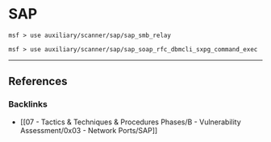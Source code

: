 # SAP

```
msf > use auxiliary/scanner/sap/sap_smb_relay
```

```
msf > use auxiliary/scanner/sap/sap_soap_rfc_dbmcli_sxpg_command_exec
```

---
## References

### Backlinks

- [[07 - Tactics & Techniques & Procedures Phases/B - Vulnerability Assessment/0x03 - Network Ports/SAP]]
